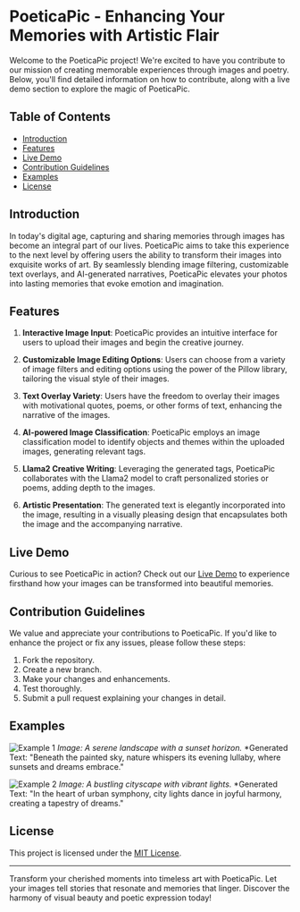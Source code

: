 # PoeticaPic - Enhancing Your Memories with Artistic Flair

Welcome to the PoeticaPic project! We're excited to have you contribute to our mission of creating memorable experiences through images and poetry. Below, you'll find detailed information on how to contribute, along with a live demo section to explore the magic of PoeticaPic.

## Table of Contents
- [Introduction](#introduction)
- [Features](#features)
- [Live Demo](#live-demo)
- [Contribution Guidelines](#contribution-guidelines)
- [Examples](#examples)
- [License](#license)

## Introduction
In today's digital age, capturing and sharing memories through images has become an integral part of our lives. PoeticaPic aims to take this experience to the next level by offering users the ability to transform their images into exquisite works of art. By seamlessly blending image filtering, customizable text overlays, and AI-generated narratives, PoeticaPic elevates your photos into lasting memories that evoke emotion and imagination.

## Features
1. **Interactive Image Input**: PoeticaPic provides an intuitive interface for users to upload their images and begin the creative journey.

2. **Customizable Image Editing Options**: Users can choose from a variety of image filters and editing options using the power of the Pillow library, tailoring the visual style of their images.

3. **Text Overlay Variety**: Users have the freedom to overlay their images with motivational quotes, poems, or other forms of text, enhancing the narrative of the images.

4. **AI-powered Image Classification**: PoeticaPic employs an image classification model to identify objects and themes within the uploaded images, generating relevant tags.

5. **Llama2 Creative Writing**: Leveraging the generated tags, PoeticaPic collaborates with the Llama2 model to craft personalized stories or poems, adding depth to the images.

6. **Artistic Presentation**: The generated text is elegantly incorporated into the image, resulting in a visually pleasing design that encapsulates both the image and the accompanying narrative.

## Live Demo
Curious to see PoeticaPic in action? Check out our [Live Demo](https://www.poeticapic-demo.com) to experience firsthand how your images can be transformed into beautiful memories.

## Contribution Guidelines
We value and appreciate your contributions to PoeticaPic. If you'd like to enhance the project or fix any issues, please follow these steps:
1. Fork the repository.
2. Create a new branch.
3. Make your changes and enhancements.
4. Test thoroughly.
5. Submit a pull request explaining your changes in detail.

## Examples
![Example 1](examples/example1.png)
*Image: A serene landscape with a sunset horizon.*
*Generated Text: "Beneath the painted sky, nature whispers its evening lullaby, where sunsets and dreams embrace."

![Example 2](examples/example2.png)
*Image: A bustling cityscape with vibrant lights.*
*Generated Text: "In the heart of urban symphony, city lights dance in joyful harmony, creating a tapestry of dreams."

## License
This project is licensed under the [MIT License](LICENSE).

---

Transform your cherished moments into timeless art with PoeticaPic. Let your images tell stories that resonate and memories that linger. Discover the harmony of visual beauty and poetic expression today!
